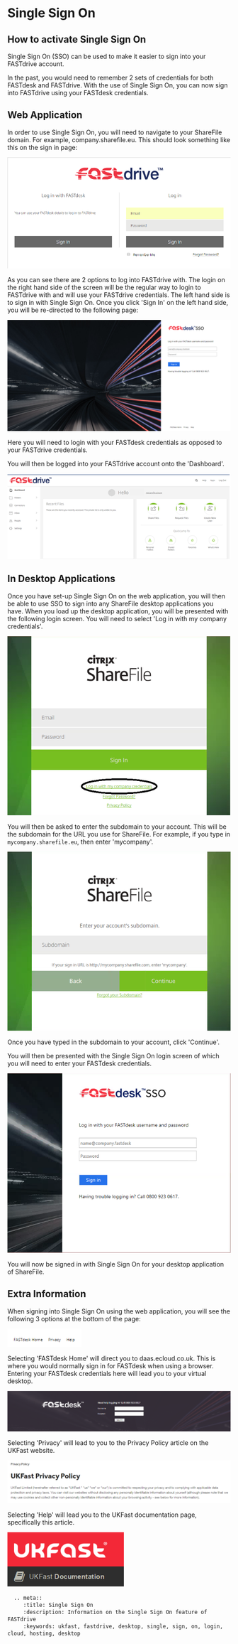 # Single Sign On

## How to activate Single Sign On

Single Sign On (SSO) can be used to make it easier to sign into your FASTdrive account. 

In the past, you would need to remember 2 sets of credentials for both FASTdesk and FASTdrive. With the use of Single Sign On, you can now sign into FASTdrive using your FASTdesk credentials. 

## Web Application

In order to use Single Sign On, you will need to navigate to your ShareFile domain. For example, company.sharefile.eu. This should look something like this on the sign in page: 

![ssoimage1](files/ssoimage1.PNG)

As you can see there are 2 options to log into FASTdrive with. The login on the right hand side of the screen will be the regular way to login to FASTdrive with and will use your FASTdrive credentials. The left hand side is to sign in with Single Sign On. Once you click 'Sign In' on the left hand side, you will be re-directed to the following page: 

![ssoimage2](files/ssoimage2.PNG)

Here you will need to login with your FASTdesk credentials as opposed to your FASTdrive credentials. 
 
You will then be logged into your FASTdrive account onto the 'Dashboard'.

![ssoimage3.1](files/ssoimage3.1.PNG)

## In Desktop Applications 

Once you have set-up Single Sign On on the web application, you will then be able to use SSO to sign into any ShareFile desktop applications you have. When you load up the desktop application, you will be presented with the following login screen. You will need to select 'Log in with my company credentials'. 

![ssoimage4](files/ssoimage4.png)

You will then be asked to enter the subdomain to your account. This will be the subdomain for the URL you use for ShareFile. For example, if you type in `mycompany.sharefile.eu`, then enter 'mycompany'. 

![ssoimage5](files/ssoimage5.PNG)

Once you have typed in the subdomain to your account, click 'Continue'. 

You will then be presented with the Single Sign On login screen of which you will need to enter your FASTdesk credentials. 

![ssoimage6](files/ssoimage6.PNG)

You will now be signed in with Single Sign On for your desktop application of ShareFile.

## Extra Information

When signing into Single Sign On using the web application, you will see the following 3 options at the bottom of the page: 

![ssoimage7](files/ssoimage7.PNG)

Selecting 'FASTdesk Home' will direct you to daas.ecloud.co.uk. This is where you would normally sign in for FASTdesk when using a browser. Entering your FASTdesk credentials here will lead you to your virtual desktop. 

![ssoimage8](files/ssoimage8.PNG)

Selecting 'Privacy' will lead to you to the Privacy Policy article on the UKFast website. 

![ssoimage9](files/ssoimage9.PNG)

Selecting 'Help' will lead you to the UKFast documentation page, specifically this article. 

![ssoimage10](files/ssoimage10.PNG)

```eval_rst
  .. meta::
     :title: Single Sign On
     :description: Information on the Single Sign On feature of FASTdrive
     :keywords: ukfast, fastdrive, desktop, single, sign, on, login, cloud, hosting, desktop

